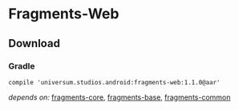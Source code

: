 Fragments-Web
===============

## Download ##

### Gradle ###

    compile 'universum.studios.android:fragments-web:1.1.0@aar'

_depends on:_
[fragments-core](https://github.com/universum-studios/android_fragments/tree/master/library-core),
[fragments-base](https://github.com/universum-studios/android_fragments/tree/master/library-base),
[fragments-common](https://github.com/universum-studios/android_fragments/tree/master/library-common)